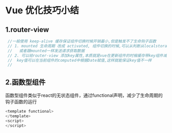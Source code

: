 # Vue 优化技巧小结
## 1.router-view
```js
 //一般使用 keep-alive 缓存保证组件切换时候开销最小,但是触发不了生命钩子函数
 // 1. mounted 生命周期 改成 activated, 组件切换的时候,可以从判断从localstorage取数据
 //   或者跟mounted一样发送请求获取数据
 // 2. 可以给router-view 添加key属性,本质就是vue在更新组件的时候缓存带key组件减少dom的上树下树,
 //  key值可以在当前组件的computed中根据Date赋值,这样就能保证key值不一样
 // 
```
## 2.函数型组件
函数型组件类似于react的无状态组件，通过functional声明，减少了生命周期的钩子函数的运行
```js
<template functional>
</template>
<script>
</script>
```
